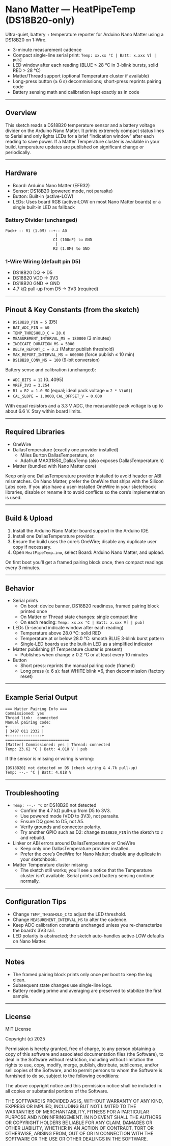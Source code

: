 # Nano Matter — HeatPipeTemp (DS18B20-only)

Ultra-quiet, battery + temperature reporter for Arduino Nano Matter using a DS18B20 on 1‑Wire.

- 3-minute measurement cadence
- Compact single-line serial print: `Temp: xx.xx °C | Batt: x.xxx V[ | pub]`
- LED window after each reading (BLUE ≤ 28 °C in 3-blink bursts, solid RED > 28 °C)
- Matter/Thread support (optional Temperature cluster if available)
- Long-press button (≥ 6 s) decommissions; short-press reprints pairing code
- Battery sensing math and calibration kept exactly as in code

---

## Overview

This sketch reads a DS18B20 temperature sensor and a battery voltage divider on the Arduino Nano Matter. It prints extremely compact status lines to Serial and only lights LEDs for a brief “indication window” after each reading to save power. If a Matter Temperature cluster is available in your build, temperature updates are published on significant change or periodically.

---

## Hardware

- Board: Arduino Nano Matter (EFR32)
- Sensor: DS18B20 (powered mode, not parasite)
- Button: Built-in (active-LOW)
- LEDs: Uses board RGB (active-LOW on most Nano Matter boards) or a single built-in LED as fallback

### Battery Divider (unchanged)

```
Pack+ -- R1 (1.0M) --+-- A0
                      |
                     C1 (100nF) to GND
                      |
                     R2 (1.0M) to GND
```

### 1-Wire Wiring (default pin D5)

- DS18B20 DQ → D5
- DS18B20 VDD → 3V3
- DS18B20 GND → GND
- 4.7 kΩ pull-up from D5 → 3V3 (required)

---

## Pinout & Key Constants (from the sketch)

- `DS18B20_PIN = 5` (D5)
- `BAT_ADC_PIN = A0`
- `TEMP_THRESHOLD_C = 28.0`
- `MEASUREMENT_INTERVAL_MS = 180000` (3 minutes)
- `INDICATE_DURATION_MS = 5000`
- `DELTA_REPORT_C = 0.2` (Matter publish threshold)
- `MAX_REPORT_INTERVAL_MS = 600000` (force publish ≤ 10 min)
- `DS18B20_CONV_MS = 100` (9-bit conversion)

Battery sense and calibration (unchanged):
- `ADC_BITS = 12` (0..4095)
- `VREF_3V3 = 3.254`
- `R1 = R2 = 1.0 MΩ` (equal; ideal pack voltage ≈ `2 * V(A0)`)
- `CAL_SLOPE = 1.0000`, `CAL_OFFSET_V = 0.000`

With equal resistors and a 3.3 V ADC, the measurable pack voltage is up to about 6.6 V. Stay within board limits.

---

## Required Libraries

- OneWire
- DallasTemperature (exactly one provider installed)
  - Miles Burton DallasTemperature, or
  - Adafruit MAX31850_DallasTemp (also exposes DallasTemperature.h)
- Matter (bundled with Nano Matter core)

Keep only one DallasTemperature provider installed to avoid header or ABI mismatches. On Nano Matter, prefer the OneWire that ships with the Silicon Labs core. If you also have a user-installed OneWire in your sketchbook libraries, disable or rename it to avoid conflicts so the core’s implementation is used.

---

## Build & Upload

1. Install the Arduino Nano Matter board support in the Arduino IDE.
2. Install one DallasTemperature provider.
3. Ensure the build uses the core’s OneWire; disable any duplicate user copy if necessary.
4. Open `HeatPipeTemp.ino`, select Board: Arduino Nano Matter, and upload.

On first boot you’ll get a framed pairing block once, then compact readings every 3 minutes.

---

## Behavior

- Serial prints
  - On boot: device banner, DS18B20 readiness, framed pairing block printed once
  - On Matter or Thread state changes: single compact line
  - On each reading: `Temp: xx.xx °C | Batt: x.xxx V[ | pub]`
- LEDs (5-second indicate window after each reading)
  - Temperature above 28.0 °C: solid RED
  - Temperature at or below 28.0 °C: smooth BLUE 3‑blink burst pattern
  - Single‑LED boards use the built‑in LED as a simplified indicator
- Matter publishing (if Temperature cluster is present)
  - Publishes when change ≥ 0.2 °C or at least every 10 minutes
- Button
  - Short press: reprints the manual pairing code (framed)
  - Long press (≥ 6 s): fast WHITE blink ×6, then decommission (factory reset)

---

## Example Serial Output

```
=== Matter Pairing Info ===
Commissioned: yes
Thread link:  connected
Manual pairing code:
+---------------+
| 3497 011 2332 |
+---------------+
============================
[Matter] Commissioned: yes | Thread: connected
Temp: 23.62 °C | Batt: 4.018 V | pub
```

If the sensor is missing or wiring is wrong:

```
[DS18B20] not detected on D5 (check wiring & 4.7k pull-up)
Temp: --.- °C | Batt: 4.018 V
```

---

## Troubleshooting

- `Temp: --.- °C` or DS18B20 not detected
  - Confirm the 4.7 kΩ pull-up from D5 to 3V3.
  - Use powered mode (VDD to 3V3), not parasite.
  - Ensure DQ goes to D5, not A5.
  - Verify grounds and connector polarity.
  - Try another GPIO such as D2: change `DS18B20_PIN` in the sketch to `2` and rebuild.
- Linker or ABI errors around DallasTemperature or OneWire
  - Keep only one DallasTemperature provider installed.
  - Prefer the core’s OneWire for Nano Matter; disable any duplicate in your sketchbook.
- Matter Temperature cluster missing
  - The sketch still works; you’ll see a notice that the Temperature cluster isn’t available. Serial prints and battery sensing continue normally.

---

## Configuration Tips

- Change `TEMP_THRESHOLD_C` to adjust the LED threshold.
- Change `MEASUREMENT_INTERVAL_MS` to alter the cadence.
- Keep ADC calibration constants unchanged unless you re-characterize the board’s 3V3 rail.
- LED polarity is abstracted; the sketch auto-handles active‑LOW defaults on Nano Matter.

---

## Notes

- The framed pairing block prints only once per boot to keep the log clean.
- Subsequent state changes use single-line logs.
- Battery reading prime and averaging are preserved to stabilize the first sample.

---

## License

MIT License

Copyright (c) 2025 <Your Name>

Permission is hereby granted, free of charge, to any person obtaining a copy
of this software and associated documentation files (the Software), to deal
in the Software without restriction, including without limitation the rights
to use, copy, modify, merge, publish, distribute, sublicense, and/or sell
copies of the Software, and to permit persons to whom the Software is
furnished to do so, subject to the following conditions:

The above copyright notice and this permission notice shall be included in all
copies or substantial portions of the Software.

THE SOFTWARE IS PROVIDED AS IS, WITHOUT WARRANTY OF ANY KIND, EXPRESS OR
IMPLIED, INCLUDING BUT NOT LIMITED TO THE WARRANTIES OF MERCHANTABILITY,
FITNESS FOR A PARTICULAR PURPOSE AND NONINFRINGEMENT. IN NO EVENT SHALL THE
AUTHORS OR COPYRIGHT HOLDERS BE LIABLE FOR ANY CLAIM, DAMAGES OR OTHER
LIABILITY, WHETHER IN AN ACTION OF CONTRACT, TORT OR OTHERWISE, ARISING FROM,
OUT OF OR IN CONNECTION WITH THE SOFTWARE OR THE USE OR OTHER DEALINGS IN THE
SOFTWARE.
